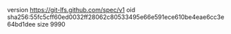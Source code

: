 version https://git-lfs.github.com/spec/v1
oid sha256:55fc5cff60ed0032ff28062c80533495e66e591ece610be4eae6cc3e64bd1dee
size 9990
